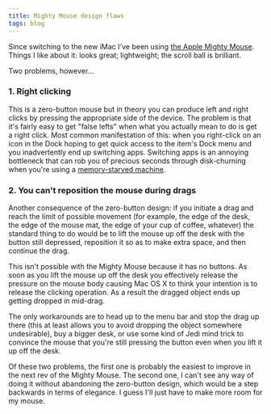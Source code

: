 ```yaml
---
title: Mighty Mouse design flaws
tags: blog
---
```


Since switching to the new iMac I've been using [the Apple Mighty Mouse](http://www.apple.com/mightymouse/). Things I like about it: looks great; lightweight; the scroll ball is brilliant.

Two problems, however...

### 1. Right clicking

This is a zero-button mouse but in theory you can produce left and right clicks by pressing the appropriate side of the device. The problem is that it's fairly easy to get "false lefts" when what you actually mean to do is get a right click. Most common manifestation of this: when you right-click on an icon in the Dock hoping to get quick access to the item's Dock menu and you inadvertently end up switching apps. Switching apps is an annoying bottleneck that can rob you of precious seconds through disk-churning when you're using a [memory-starved machine](http://www.wincent.com/a/about/wincent/weblog/archives/2006/05/memory_for_the.php).

### 2. You can't reposition the mouse during drags

Another consequence of the zero-button design: if you initiate a drag and reach the limit of possible movement (for example, the edge of the desk, the edge of the mouse mat, the edge of your cup of coffee, whatever) the standard thing to do would be to lift the mouse up off the desk with the button still depressed, reposition it so as to make extra space, and then continue the drag.

This isn't possible with the Mighty Mouse because it has no buttons. As soon as you lift the mouse up off the desk you effectively release the pressure on the mouse body causing Mac OS X to think your intention is to release the clicking operation. As a result the dragged object ends up getting dropped in mid-drag.

The only workarounds are to head up to the menu bar and stop the drag up there (this at least allows you to avoid dropping the object somewhere undesirable), buy a bigger desk, or use some kind of Jedi mind trick to convince the mouse that you're still pressing the button even when you lift it up off the desk.

Of these two problems, the first one is probably the easiest to improve in the next rev of the Mighty Mouse. The second one, I can't see any way of doing it without abandoning the zero-button design, which would be a step backwards in terms of elegance. I guess I'll just have to make more room for my mouse.
